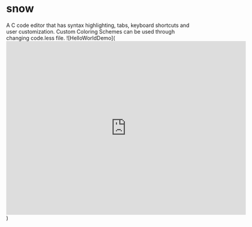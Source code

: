 # snow
A C code editor that has syntax highlighting, tabs, keyboard shortcuts and user customization.
Custom Coloring Schemes can be used through changing code.less file.
![HelloWorldDemo](<iframe src='https://gfycat.com/ifr/NaughtyGorgeousHyracotherium' frameborder='0' scrolling='no' allowfullscreen width='640' height='464'></iframe>)
